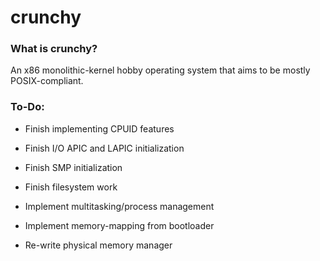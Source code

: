 # crunchy
### What is crunchy?

An x86 monolithic-kernel hobby operating system that aims to be mostly POSIX-compliant.

### To-Do:
* Finish implementing CPUID features
* Finish I/O APIC and LAPIC initialization
* Finish SMP initialization
* Finish filesystem work

* Implement multitasking/process management
* Implement memory-mapping from bootloader
* Re-write physical memory manager

